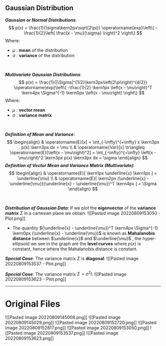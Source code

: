 ## Gaussian Distribution
***Gaussian or Normal Distributions***:
$$
p(x) = 
\frac{1}{\sigma\kern2px\sqrt{2\pi}} 
\operatorname{exp}\left\{
	-\frac{1}{2}\left(
		\frac{x - \mu}{\sigma}
	\right)^2
\right\}
$$
Where:
- $\mu$ : **mean** of the distribution
- $\sigma$ : **variance** of the distribution

<br>

***Multivariate Gaussian Distributions***:
$$
p(x) = 
\frac{1}{|\Sigma|^{1/2}\kern3px\left(2\pi\right)^{d/2}} 
\operatorname{exp}\left\{
	-\frac{1}{2} \kern1px
	\left(x - \mu\right)^T \kern4px
	\Sigma^{-1} \kern0px
	\left(x - \mu\right)
\right\}
$$
Where:
- $\mu$ : **vector mean**
- $\sigma$ : **variance matrix**

<br>

***Definition of Mean and Variance***:
$$
\begin{align}
& \operatorname{E}[x] =  \int_{-\infty}^{+\infty} x \kern3px p(x) \kern3px dx = \mu
\\
& \operatorname{Var}[x] \triangleq  \operatorname{E}[\left(x - \mu\right)^2] =  \int_{-\infty}^{+\infty} \left(x - \mu\right)^2 \kern3px p(x) \kern3px dx = \sigma
\end{align}
$$
***Definition of Vector Mean and Variance Matrix (Multivariate)***:
$$
\begin{align}
& \operatorname{E}[ \kern1px \underline{x} \kern1px ] = \underline{\mu}
\\
& \operatorname{E}[ \kern2px (\underline{x} - \underline{\mu})(\underline{x} - \underline{\mu})^T \kern4px ] = \Sigma 
\end{align}
$$

<br>

***Distribution of Gaussian Data***:
If we plot the **eigenvector** of the **variance matrix** $\Sigma$ in a cartesian plane we obtain:
![[Pasted image 20220809153050 - Plot.png]]
- The quantity $(\underline{x} - \underline{\mu})^T \kern4px \Sigma^{-1} \kern0px (\underline{x} - \underline{\mu})$ is known as **Mahalanobis distance** between $\underline{x}$ and $\underline{\mu}$ , the hyper-ellipsoid we see in the graph are the **level curves** where $p(x)$ is constant, hence where the Mahalanobis distance is constant.

***Special Case***: The variance matrix $\Sigma$ is **diagonal**:
![[Pasted image 20220809153537 - Plot.png]]

***Special Case***: The variance matrix $\Sigma = \sigma^2 I$:
![[Pasted image 20220809153623 - Plot.png]]

---
# Original Files
![[Pasted image 20220809145008.png]]
![[Pasted image 20220809145029.png]]
![[Pasted image 20220809152720.png]]
![[Pasted image 20220809152817.png]]
![[Pasted image 20220809153050.png]]
![[Pasted image 20220809153537.png]]
![[Pasted image 20220809153623.png]]
